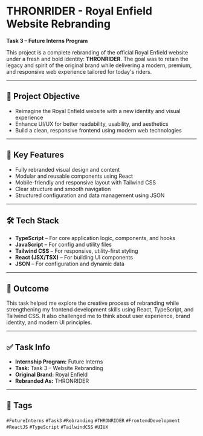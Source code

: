 # THRONRIDER - Royal Enfield Website Rebranding

**Task 3 – Future Interns Program**

This project is a complete rebranding of the official Royal Enfield website under a fresh and bold identity: **THRONRIDER**. The goal was to retain the legacy and spirit of the original brand while delivering a modern, premium, and responsive web experience tailored for today's riders.

---

## 🚀 Project Objective

- Reimagine the Royal Enfield website with a new identity and visual experience
- Enhance UI/UX for better readability, usability, and aesthetics
- Build a clean, responsive frontend using modern web technologies

---

## 🧠 Key Features

- Fully rebranded visual design and content
- Modular and reusable components using React
- Mobile-friendly and responsive layout with Tailwind CSS
- Clear structure and smooth navigation
- Structured configuration and data management using JSON

---

## 🛠️ Tech Stack

- **TypeScript** – For core application logic, components, and hooks
- **JavaScript** – For config and utility files
- **Tailwind CSS** – For responsive, utility-first styling
- **React (JSX/TSX)** – For building UI components
- **JSON** – For configuration and dynamic data

---

## 📌 Outcome

This task helped me explore the creative process of rebranding while strengthening my frontend development skills using React, TypeScript, and Tailwind CSS. It also challenged me to think about user experience, brand identity, and modern UI principles.

---

## ✅ Task Info

- **Internship Program:** Future Interns
- **Task:** Task 3 – Website Rebranding
- **Original Brand:** Royal Enfield
- **Rebranded As:** THRONRIDER

---

## 🔖 Tags

`#FutureInterns` `#Task3` `#Rebranding` `#THRONRIDER` `#FrontendDevelopment` `#ReactJS` `#TypeScript` `#TailwindCSS` `#UIUX`

